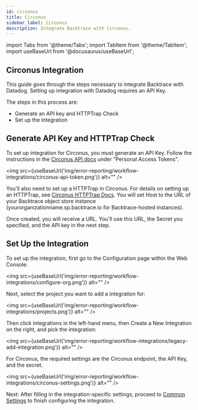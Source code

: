 ```yaml
---
id: circonus
title: Circonus
sidebar_label: Circonus
description: Integrate Backtrace with Circonus.
---
```

import Tabs from '@theme/Tabs';
import TabItem from '@theme/TabItem';
import useBaseUrl from '@docusaurus/useBaseUrl';

## Circonus Integration
This guide goes through the steps necessary to integrate Backtrace with Datadog. Setting up integration with Datadog requires an API Key.

The steps in this process are:
- Generate an API key and HTTPTrap Check
- Set up the integration

## Generate API Key and HTTPTrap Check
To set up integration for Circonus, you must generate an API Key. Follow the instructions in the [Circonus API docs](https://docs.circonus.com/circonus/integrations/api/api-guide/#/) under "Personal Access Tokens".

<img src={useBaseUrl('img/error-reporting/workflow-integrations/circonus-api-token.png')} alt="" />

You'll also need to set up a HTTPTrap in Circonus. For details on setting up an HTTPTrap, see [Circonus HTTPTrap Docs](https://docs.circonus.com/circonus/integrations/library/json-push-httptrap/). You will set Host to the URL of your Backtrace object store instance (yourorganizationname.sp.backtrace.io for Backtrace-hosted instances).

Once created, you will receive a URL. You'll use this URL, the Secret you specified, and the API key in the next step.

## Set Up the Integration
To set up the integration, first go to the Configuration page within the Web Console:

<img src={useBaseUrl('img/error-reporting/workflow-integrations/configure-org.png')} alt="" />

Next, select the project you want to add a integration for:

<img src={useBaseUrl('img/error-reporting/workflow-integrations/projects.png')} alt="" />

Then click Integrations in the left-hand menu, then Create a New Integration on the right, and pick the integration:

<img src={useBaseUrl('img/error-reporting/workflow-integrations/legacy-add-integration.png')} alt="" />

For Circonus, the required settings are the Circonus endpoint, the API Key, and the secret.

<img src={useBaseUrl('img/error-reporting/workflow-integrations/circonus-settings.png')} alt="" />

Next: After filling in the integration-specific settings, proceed to [Common Settings](/error-reporting/workflow-integrations/common-settings) to finish configuring the integration.
